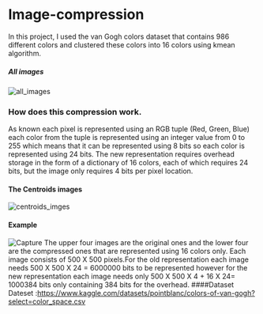 # Image-compression
In this project, I used the van Gogh colors dataset that contains 986 different colors and clustered these colors into 16 colors using kmean algorithm.
##### All images
![all_images](https://user-images.githubusercontent.com/83555471/183481065-638827a7-bf00-40a9-a927-a635d37f1359.PNG)
### How does this compression work.
As known each pixel is represented using an RGB tuple (Red, Green, Blue) each color from the tuple is represented using an integer value from 0 to 255 which means that it can be represented using 8 bits so each color is represented using 24 bits.
The new representation requires overhead storage in the form of a dictionary of 16 colors, each of which requires 24 bits, but the image only requires 4 bits per pixel location.
#### The Centroids images
![centroids_imges](https://user-images.githubusercontent.com/83555471/183481206-83f99ce4-d3d7-49a9-bf73-c87e842de34e.PNG)
#### Example 
![Capture](https://user-images.githubusercontent.com/83555471/183440769-4a848167-dae3-4e03-b353-5ff2a2c765f1.PNG)
The upper four images are the original ones and the lower four are the compressed ones that are represented using 16 colors only.
Each image consists of 500 X 500 pixels.For the old representation each image needs 500 X 500 X 24 = 6000000 bits to be represented however for the new representation each image needs only 500 X 500 X 4 + 16 X 24= 1000384 bits only containing 384 bits for the overhead.
####Dataset
Dateset :https://www.kaggle.com/datasets/pointblanc/colors-of-van-gogh?select=color_space.csv
